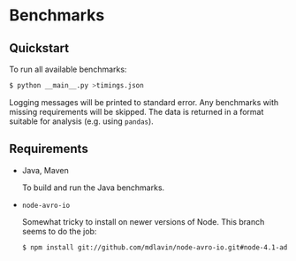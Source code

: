 # Benchmarks

## Quickstart

To run all available benchmarks:

```bash
$ python __main__.py >timings.json
```

Logging messages will be printed to standard error. Any benchmarks with missing
requirements will be skipped. The data is returned in a format suitable for
analysis (e.g. using `pandas`).


## Requirements

+ Java, Maven

  To build and run the Java benchmarks.

+ `node-avro-io`

  Somewhat tricky to install on newer versions of Node. This branch seems to do
  the job:

  ```bash
  $ npm install git://github.com/mdlavin/node-avro-io.git#node-4.1-adoption
  ```
